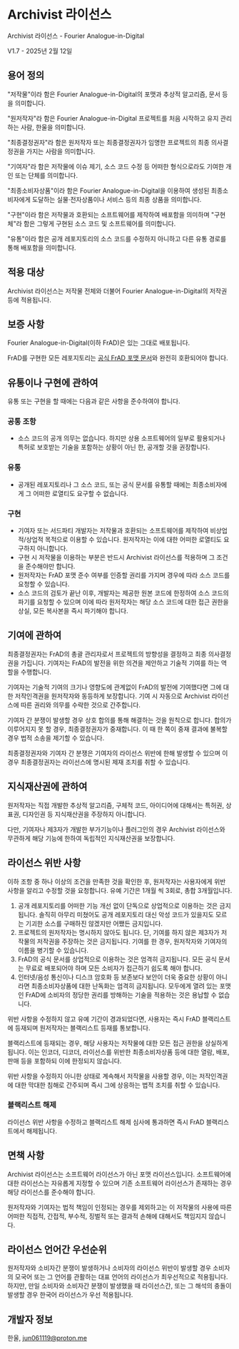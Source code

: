 # Archivist 라이선스

Archivist 라이선스 - Fourier Analogue-in-Digital

V1.7 - 2025년 2월 12일

## 용어 정의

"저작물"이라 함은 Fourier Analogue-in-Digital의 포맷과 추상적 알고리즘, 문서 등을 의미합니다.

"원저작자"라 함은 Fourier Analogue-in-Digital 프로젝트를 처음 시작하고 유지 관리하는 사람, 한울을 의미합니다.

"최종결정권자"라 함은 원저작자 또는 최종결정권자가 임명한 프로젝트의 최종 의사결정권을 가지는 사람을 의미합니다.

"기여자"라 함은 저작물에 이슈 제기, 소스 코드 수정 등 어떠한 형식으로라도 기여한 개인 또는 단체를 의미합니다.

"최종소비자상품"이라 함은 Fourier Analogue-in-Digital을 이용하여 생성된 최종소비자에게 도달하는 실물·전자상품이나 서비스 등의 최종 상품을 의미합니다.

"구현"이라 함은 저작물과 호환되는 소프트웨어를 제작하여 배포함을 의미하며 "구현체"라 함은 그렇게 구현된 소스 코드 및 소프트웨어를 의미합니다.

"유통"이라 함은 공개 레포지토리의 소스 코드를 수정하지 아니하고 다른 유통 경로를 통해 배포함을 의미합니다.

## 적용 대상

Archivist 라이선스는 저작물 전체와 더불어 Fourier Analogue-in-Digital의 저작권 등에 적용됩니다.

## 보증 사항

Fourier Analogue-in-Digital(이하 FrAD)은 있는 그대로 배포됩니다.

FrAD를 구현한 모든 레포지토리는 [공식 FrAD 포맷 문서](https://mikhael-openworkspace.notion.site/Format-specs-727affae8db043f2b50372d91d534368?pvs=4)와 완전히 호환되어야 합니다.

## 유통이나 구현에 관하여

유통 또는 구현을 할 때에는 다음과 같은 사항을 준수하여야 합니다.

### 공통 조항

- 소스 코드의 공개 의무는 없습니다. 하지만 상용 소프트웨어의 일부로 활용되거나 특허로 보호받는 기술을 포함하는 상황이 아닌 한, 공개할 것을 권장합니다.

### 유통

- 공개된 레포지토리나 그 소스 코드, 또는 공식 문서를 유통할 때에는 최종소비자에게 그 어떠한 로열티도 요구할 수 없습니다.

### 구현

- 기여자 또는 서드파티 개발자는 저작물과 호환되는 소프트웨어를 제작하여 비상업적/상업적 목적으로 이용할 수 있습니다. 원저작자는 이에 대한 어떠한 로열티도 요구하지 아니합니다.
- 구현 시 저작물을 이용하는 부분은 반드시 Archivist 라이선스를 적용하며 그 조건을 준수해야만 합니다.
- 원저작자는 FrAD 포맷 준수 여부를 인증할 권리를 가지며 경우에 따라 소스 코드를 요청할 수 있습니다.
- 소스 코드의 검토가 끝난 이후, 개발자는 제공한 원본 코드에 한정하여 소스 코드의 파기를 요청할 수 있으며 이에 따라 원저작자는 해당 소스 코드에 대한 접근 권한을 상실, 모든 복사본을 즉시 파기해야 합니다.

## 기여에 관하여

최종결정권자는 FrAD의 총괄 관리자로서 프로젝트의 방향성을 결정하고 최종 의사결정권을 가집니다. 기여자는 FrAD의 발전을 위한 의견을 제안하고 기술적 기여를 하는 역할을 수행합니다.

기여자는 기술적 기여의 크기나 영향도에 관계없이 FrAD의 발전에 기여했다면 그에 대한 저작인격권을 원저작자와 동등하게 보장합니다. 기여 시 자동으로 Archivist 라이선스에 따른 권리와 의무를 수락한 것으로 간주합니다.

기여자 간 분쟁이 발생할 경우 상호 합의를 통해 해결하는 것을 원칙으로 합니다. 합의가 이루어지지 못 할 경우, 최종결정권자가 중재합니다. 이 때 한 쪽이 중재 결과에 불복할 경우 법적 소송을 제기할 수 있습니다.

최종결정권자와 기여자 간 분쟁은 기여자의 라이선스 위반에 한해 발생할 수 있으며 이 경우 최종결정권자는 라이선스에 명시된 제재 조치를 취할 수 있습니다.

## 지식재산권에 관하여

원저작자는 직접 개발한 추상적 알고리즘, 구체적 코드, 아이디어에 대해서는 특허권, 상표권, 디자인권 등 지식재산권을 주장하지 아니합니다.

다만, 기여자나 제3자가 개발한 부가기능이나 플러그인의 경우 Archivist 라이선스와 무관하게 해당 기능에 한하여 독립적인 지식재산권을 보장합니다.

## 라이선스 위반 사항

이하 조항 중 하나 이상의 조건을 만족한 것을 확인한 후, 원저작자는 사용자에게 위반 사항을 알리고 수정할 것을 요청합니다. 유예 기간은 1개월 씩 3회로, 총합 3개월입니다.

1. 공개 레포지토리를 어떠한 기능 개선 없이 단독으로 상업적으로 이용하는 것은 금지됩니다. 솔직히 아무리 미쳤어도 공개 레포지토리 대신 악성 코드가 있을지도 모르는 기괴한 소스를 구매하진 않겠지만 어쨌든 금지입니다.
2. 프로젝트의 원저작자는 명시하지 않아도 됩니다. 단, 기여를 하지 않은 제3자가 저작물의 저작권을 주장하는 것은 금지됩니다. 기여를 한 경우, 원저작자와 기여자의 이름을 병기할 수 있습니다.
3. FrAD의 공식 문서를 상업적으로 이용하는 것은 엄격히 금지됩니다. 모든 공식 문서는 무료로 배포되어야 하며 모든 소비자가 접근하기 쉽도록 해야 합니다.
4. 인터넷/음성 통신이나 디스크 암호화 등 보존보다 보안이 더욱 중요한 상황이 아니라면 최종소비자상품에 대한 난독화는 엄격히 금지됩니다. 모두에게 열려 있는 포맷인 FrAD에 소비자의 정당한 권리를 방해하는 기술을 적용하는 것은 용납할 수 없습니다.

위반 사항을 수정하지 않고 유예 기간이 경과되었다면, 사용자는 즉시 FrAD 블랙리스트에 등재되며 원저작자는 블랙리스트 등재를 통보합니다.

블랙리스트에 등재되는 경우, 해당 사용자는 저작물에 대한 모든 접근 권한을 상실하게 됩니다. 이는 인코더, 디코더, 라이선스를 위반한 최종소비자상품 등에 대한 열람, 배포, 판매 등을 포함하되 이에 한정되지 않습니다.

위반 사항을 수정하지 아니한 상태로 계속해서 저작물을 사용할 경우, 이는 저작인격권에 대한 막대한 침해로 간주되며 즉시 그에 상응하는 법적 조치를 취할 수 있습니다.

### 블랙리스트 해제

라이선스 위반 사항을 수정하고 블랙리스트 해제 심사에 통과하면 즉시 FrAD 블랙리스트에서 해제됩니다.

## 면책 사항

Archivist 라이선스는 소프트웨어 라이선스가 아닌 포맷 라이선스입니다. 소프트웨어에 대한 라이선스는 자유롭게 지정할 수 있으며 기존 소프트웨어 라이선스가 존재하는 경우 해당 라이선스를 준수해야 합니다.

원저작자와 기여자는 법적 책임이 인정되는 경우를 제외하고는 이 저작물의 사용에 따른 어떠한 직접적, 간접적, 부수적, 징벌적 또는 결과적 손해에 대해서도 책임지지 않습니다.

## 라이선스 언어간 우선순위

원저작자와 소비자간 분쟁이 발생하거나 소비자의 라이선스 위반이 발생할 경우 소비자의 모국어 또는 그 언어를 관활하는 대표 언어의 라이선스가 최우선적으로 적용됩니다. 하지만, 만일 소비자와 소비자간 분쟁이 발생했을 때 라이선스간, 또는 그 해석의 충돌이 발생할 경우 한국어 라이선스가 우선 적용됩니다.

## 개발자 정보

한울, <jun061119@proton.me>
